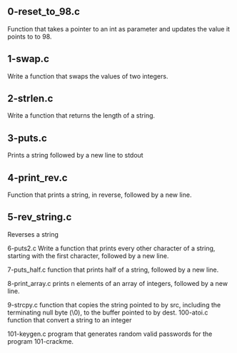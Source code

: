 ## 0-reset_to_98.c

Function that takes a pointer to an int as parameter and updates the value it points to to 98.

## 1-swap.c 

Write a function that swaps the values of two integers.

## 2-strlen.c

Write a function that returns the length of a string.

## 3-puts.c 

Prints a string followed by a new line to stdout

## 4-print_rev.c

Function that prints a string, in reverse, followed by a new line.

## 5-rev_string.c

Reverses a string

6-puts2.c Write a function that prints every other character of a string, starting with the first character, followed by a new line.

7-puts_half.c function that prints half of a string, followed by a new line.

8-print_array.c  prints n elements of an array of integers, followed by a new line.

9-strcpy.c function that copies the string pointed to by src, including the terminating null byte (\0), to the buffer pointed to by dest.
100-atoi.c function that convert a string to an integer

101-keygen.c program that generates random valid passwords for the program 101-crackme.
